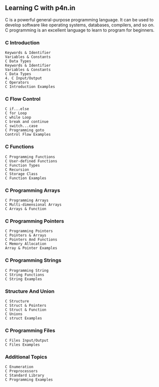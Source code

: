 ## Learning C with p4n.in

C is a powerful general-purpose programming language. It can be used to develop software like operating systems, databases, compilers, and so on. C programming is an excellent language to learn to program for beginners.


### C Introduction
    Keywords & Identifier
    Variables & Constants
    C Data Types
    Keywords & Identifier
    Variables & Constants
    C Data Types
    4. C Input/Output
    C Operators
    C Introduction Examples

### C Flow Control

    C if...else
    C for Loop
    C while Loop
    C break and continue
    C switch...case
    C Programming goto
    Control Flow Examples

### C Functions

    C Programming Functions
    C User-defined Functions
    C Function Types
    C Recursion
    C Storage Class
    C Function Examples

### C Programming Arrays

    C Programming Arrays
    C Multi-dimensional Arrays
    C Arrays & Function

### C Programming Pointers

    C Programming Pointers
    C Pointers & Arrays
    C Pointers And Functions
    C Memory Allocation
    Array & Pointer Examples

### C Programming Strings

    C Programming String
    C String Functions
    C String Examples

### Structure And Union

    C Structure
    C Struct & Pointers
    C Struct & Function
    C Unions
    C struct Examples

### C Programming Files

    C Files Input/Output
    C Files Examples

### Additional Topics

    C Enumeration
    C Preprocessors
    C Standard Library
    C Programming Examples


